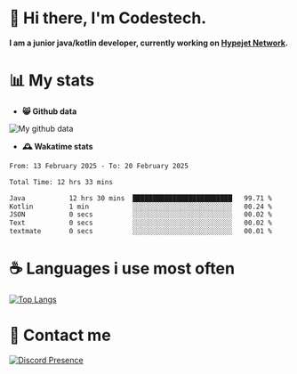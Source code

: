 # 👋 Hi there, I'm Codestech.
**I am a junior java/kotlin developer, currently working on [Hypejet Network](https://github.com/Hypejet).**

# 📊 My stats
- **😸 Github data**

![My github data](https://github-readme-stats.vercel.app/api?username=Codestech1&count_private=true&include_all_commits=true&theme=codeSTACKr)

- **🕰️ Wakatime stats**
<!--START_SECTION:waka-->

```txt
From: 13 February 2025 - To: 20 February 2025

Total Time: 12 hrs 33 mins

Java           12 hrs 30 mins  █████████████████████████   99.71 %
Kotlin         1 min           ░░░░░░░░░░░░░░░░░░░░░░░░░   00.24 %
JSON           0 secs          ░░░░░░░░░░░░░░░░░░░░░░░░░   00.02 %
Text           0 secs          ░░░░░░░░░░░░░░░░░░░░░░░░░   00.02 %
textmate       0 secs          ░░░░░░░░░░░░░░░░░░░░░░░░░   00.01 %
```

<!--END_SECTION:waka-->

# ☕ Languages i use most often
[![Top Langs](https://github-readme-stats.vercel.app/api/top-langs/?username=Codestech1&layout=compact&langs_count=8&exclude_repo=window5000.github.io&theme=codeSTACKr)](https://github.com/anuraghazra/github-readme-stats)

# 💬 Contact me
[![Discord Presence](https://lanyard.cnrad.dev/api/650718742157852740)](https://discord.com/users/650718742157852740)
</br>
